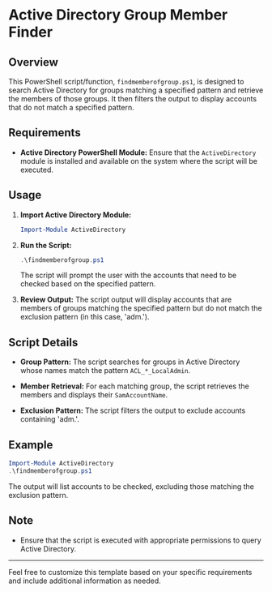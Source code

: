 # Active Directory Group Member Finder

## Overview

This PowerShell script/function, `findmemberofgroup.ps1`, is designed to search Active Directory for groups matching a specified pattern and retrieve the members of those groups. It then filters the output to display accounts that do not match a specified pattern.

## Requirements

- **Active Directory PowerShell Module:** Ensure that the `ActiveDirectory` module is installed and available on the system where the script will be executed.

## Usage

1. **Import Active Directory Module:**
   ```powershell
   Import-Module ActiveDirectory
   ```

2. **Run the Script:**
   ```powershell
   .\findmemberofgroup.ps1
   ```

   The script will prompt the user with the accounts that need to be checked based on the specified pattern.

3. **Review Output:**
   The script output will display accounts that are members of groups matching the specified pattern but do not match the exclusion pattern (in this case, 'adm.'). 

## Script Details

- **Group Pattern:** The script searches for groups in Active Directory whose names match the pattern `ACL_*_LocalAdmin`.

- **Member Retrieval:** For each matching group, the script retrieves the members and displays their `SamAccountName`.

- **Exclusion Pattern:** The script filters the output to exclude accounts containing 'adm.'.

## Example

```powershell
Import-Module ActiveDirectory
.\findmemberofgroup.ps1
```

The output will list accounts to be checked, excluding those matching the exclusion pattern.

## Note

- Ensure that the script is executed with appropriate permissions to query Active Directory.

---

Feel free to customize this template based on your specific requirements and include additional information as needed.